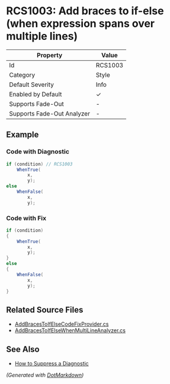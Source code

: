 # RCS1003: Add braces to if\-else \(when expression spans over multiple lines\)

| Property                    | Value    |
| --------------------------- | -------- |
| Id                          | RCS1003  |
| Category                    | Style    |
| Default Severity            | Info     |
| Enabled by Default          | &#x2713; |
| Supports Fade\-Out          | \-       |
| Supports Fade\-Out Analyzer | \-       |

## Example

### Code with Diagnostic

```csharp
if (condition) // RCS1003
    WhenTrue(
        x,
        y);
else
    WhenFalse(
        x,
        y);
```

### Code with Fix

```csharp
if (condition)
{
    WhenTrue(
        x,
        y);
}
else
{
    WhenFalse(
        x,
        y);
}
```

## Related Source Files

* [AddBracesToIfElseCodeFixProvider.cs](../../src/Analyzers.CodeFixes/CSharp/CodeFixes/AddBracesToIfElseCodeFixProvider.cs)
* [AddBracesToIfElseWhenMultiLineAnalyzer.cs](../../src/Analyzers/CSharp/Analysis/AddBracesToIfElseWhenMultiLineAnalyzer.cs)

## See Also

* [How to Suppress a Diagnostic](../HowToConfigureAnalyzers.md#how-to-suppress-a-diagnostic)

*\(Generated with [DotMarkdown](http://github.com/JosefPihrt/DotMarkdown)\)*